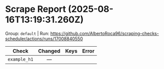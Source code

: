 # Scrape Report (2025-08-16T13:19:31.260Z)

Group: `default`  |  Run: https://github.com/AlbertoRoca96/scraping-checks-scheduler/actions/runs/17008840550

| Check | Changed | Keys | Error |
|---|:---:|:--|:--|
| `example_h1` | — |  |  |
